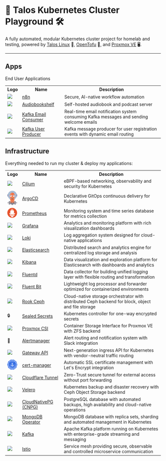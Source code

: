# 🚧 Talos Kubernetes Cluster Playground 🛠️

A fully automated, modular Kubernetes cluster project for homelab and testing, powered by [Talos Linux](https://www.talos.dev/) 🐧, [OpenTofu](https://opentofu.org/) 🌱, and [Proxmox VE](https://www.proxmox.com/) 🖥️.

------

## Apps
End User Applications

<table>
    <tr>
        <th>Logo</th>
        <th>Name</th>
        <th>Description</th>
    </tr>
    <tr>
        <td><img width="32" src="https://n8n.io/favicon.ico"></td>
        <td><a href="https://n8n.io/">n8n</a></td>
        <td>Secure, AI-native workflow automation</td>
    </tr>
    <tr>
        <td><img width="32" src="https://www.audiobookshelf.org/Logo.png"></td>
        <td><a href="https://www.audiobookshelf.org/">Audiobookshelf</a></td>
        <td>Self-hosted audiobook and podcast server</td>
    </tr>
    <tr>
        <td><img width="32" src="https://www.vectorlogo.zone/logos/apache_kafka/apache_kafka-icon.svg"></td>
        <td><a href="kubernetes/apps/base/kafka-demo/">Kafka Email Consumer</a></td>
        <td>Real-time email notification system consuming Kafka messages and sending welcome emails</td>
    </tr>
    <tr>
        <td><img width="32" src="https://www.vectorlogo.zone/logos/apache_kafka/apache_kafka-icon.svg"></td>
        <td><a href="kubernetes/apps/base/kafka-demo/">Kafka User Producer</a></td>
        <td>Kafka message producer for user registration events with dynamic email routing</td>
    </tr>
</table>



## Infrastructure

Everything needed to run my cluster & deploy my applications:

<table>
    <tr>
        <th>Logo</th>
        <th>Name</th>
        <th>Description</th>
    </tr>
    <tr>
        <td><img width="32" src="https://cdn.jsdelivr.net/gh/cilium/cilium/Documentation/images/logo-solo.svg"></td>
        <td><a href="https://cilium.io/">Cilium</a></td>
        <td>eBPF-based networking, observability and security for Kubernetes</td>
    </tr>
    <tr>
        <td><img width="32" src="https://raw.githubusercontent.com/argoproj/argo-cd/master/docs/assets/argo.png"></td>
        <td><a href="https://argo-cd.readthedocs.io/">ArgoCD</a></td>
        <td>Declarative GitOps continuous delivery for Kubernetes</td>
    </tr>
    <tr>
        <td><img width="32" src="https://raw.githubusercontent.com/prometheus/prometheus/main/documentation/images/prometheus-logo.svg"></td>
        <td><a href="https://prometheus.io/">Prometheus</a></td>
        <td>Monitoring system and time series database for metrics collection</td>
    </tr>
    <tr>
        <td><img width="32" src="https://cdn.jsdelivr.net/gh/grafana/grafana@main/public/img/grafana_icon.svg"></td>
        <td><a href="https://grafana.com/">Grafana</a></td>
        <td>Analytics and monitoring platform with rich visualization dashboards</td>
    </tr>
    <tr>
        <td><img width="32" src="https://cdn.jsdelivr.net/gh/grafana/loki@main/docs/sources/logo_and_name.png"></td>
        <td><a href="https://grafana.com/oss/loki/">Loki</a></td>
        <td>Log aggregation system designed for cloud-native applications</td>
    </tr>
    <tr>
        <td><img width="32" src="https://cdn.jsdelivr.net/gh/devicons/devicon/icons/elasticsearch/elasticsearch-original.svg"></td>
        <td><a href="https://www.elastic.co/elasticsearch/">Elasticsearch</a></td>
        <td>Distributed search and analytics engine for centralized log storage and analysis</td>
    </tr>
    <tr>
        <td><img width="32" src="https://cdn.jsdelivr.net/gh/devicons/devicon/icons/kibana/kibana-original.svg"></td>
        <td><a href="https://www.elastic.co/kibana/">Kibana</a></td>
        <td>Data visualization and exploration platform for Elasticsearch with dashboards and analytics</td>
    </tr>
    <tr>
        <td><img width="32" src="https://www.vectorlogo.zone/logos/fluentd/fluentd-icon.svg"></td>
        <td><a href="https://www.fluentd.org/">Fluentd</a></td>
        <td>Data collector for building unified logging layer with flexible routing and transformation</td>
    </tr>
    <tr>
        <td><img width="32" src="https://raw.githubusercontent.com/fluent/fluent-bit/master/fluentbit_logo.png"></td>
        <td><a href="https://fluentbit.io/">Fluent Bit</a></td>
        <td>Lightweight log processor and forwarder optimized for containerized environments</td>
    </tr>
    <tr>
        <td><img width="32" src="https://ceph.io/assets/favicons/favicon-32x32.png"></td>
        <td><a href="https://rook.io/">Rook Ceph</a></td>
        <td>Cloud-native storage orchestrator with distributed Ceph backend for block, object and file storage</td>
    </tr>
    <tr>
        <td>🔒</td>
        <td><a href="https://sealed-secrets.netlify.app/">Sealed Secrets</a></td>
        <td>Kubernetes controller for one-way encrypted secrets</td>
    </tr>
    <tr>
        <td><img width="32" src="https://www.yuribacciarini.com/content/images/2023/07/image-4.png"></td>
        <td><a href="https://github.com/sergelogvinov/proxmox-csi-plugin">Proxmox CSI</a></td>
        <td>Container Storage Interface for Proxmox VE with ZFS backend</td>
    </tr>
    <tr>
        <td>🚨</td>
        <td><a href="https://prometheus.io/docs/alerting/latest/alertmanager/">Alertmanager</a></td>
        <td>Alert routing and notification system with Slack integration</td>
    </tr>
    <tr>
        <td><img width="32" src="https://raw.githubusercontent.com/kubernetes-sigs/gateway-api/main/site-src/images/logo/logo.svg"></td>
        <td><a href="https://gateway-api.sigs.k8s.io/">Gateway API</a></td>
        <td>Next-generation ingress API for Kubernetes with vendor-neutral traffic routing</td>
    </tr>
    <tr>
        <td><img width="32" src="https://raw.githubusercontent.com/cert-manager/cert-manager/master/logo/logo.svg"></td>
        <td><a href="https://cert-manager.io/">cert-manager</a></td>
        <td>Automatic SSL certificate management with Let's Encrypt integration</td>
    </tr>
    <tr>
        <td><img width="32" src="https://www.vectorlogo.zone/logos/cloudflare/cloudflare-icon.svg"></td>
        <td><a href="https://developers.cloudflare.com/cloudflare-one/connections/connect-networks/">Cloudflare Tunnel</a></td>
        <td>Zero-Trust secure tunnel for external access without port forwarding</td>
    </tr>
    <tr>
        <td><img width="32" src="https://velero.io/img/velero.svg"></td>
        <td><a href="https://velero.io/">Velero</a></td>
        <td>Kubernetes backup and disaster recovery with Ceph Object Storage backend</td>
    </tr>
    <tr>
        <td><img width="32" src="https://cdn.jsdelivr.net/gh/homarr-labs/dashboard-icons/svg/postgresql.svg"></td>
        <td><a href="https://cloudnative-pg.io/">CloudNativePG (CNPG)</a></td>
        <td>PostgreSQL database with automated backups, high availability and cloud-native operations</td>
    </tr>
    <tr>
        <td><img width="32" src="https://www.mongodb.com/assets/images/global/favicon.ico"></td>
        <td><a href="https://github.com/mongodb/mongodb-kubernetes-operator">MongoDB Operator</a></td>
        <td>MongoDB database with replica sets, sharding and automated management in Kubernetes</td>
    </tr>
    <tr>
        <td><img width="32" src="https://www.vectorlogo.zone/logos/apache_kafka/apache_kafka-icon.svg"></td>
        <td><a href="https://kafka.apache.org/">Kafka</a></td>
        <td>Apache Kafka platform running on Kubernetes with enterprise-grade streaming and messaging</td>
    </tr>
    <tr>
        <td><img width="32" src="https://avatars.githubusercontent.com/u/23534644?s=200&v=4"></td>
        <td><a href="https://istio.io/">Istio</a></td>
        <td>Service mesh providing secure, observable and controlled microservice communication</td>
    </tr>
</table>

